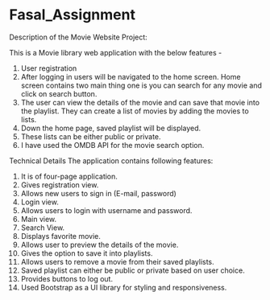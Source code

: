 # Fasal_Assignment

Description of the Movie Website Project:

This is a Movie library web application with the below features -
1. User registration
2. After logging in users will be navigated to the home screen. Home screen contains two main thing one is you can search for any movie and click on search button.
3. The user can view the details of the movie and can save that movie into the playlist. They can create a list of movies by adding the movies to lists. 
4. Down the home page, saved playlist will be displayed.
5. These lists can be either public or private.
6. I have used the OMDB API for the movie search option.


Technical Details
The application contains following features:
1.	It is of four-page application.
2.	Gives registration view.
3.	Allows new users to sign in (E-mail, password)
4.	Login view.
5.	Allows users to login with username and password.
6.	Main view.
7.	Search View.
8.	Displays favorite movie.
9.	Allows user to preview the details of the movie.
10.	Gives the option to save it into playlists.
11.	Allows users to remove a movie from their saved playlists.
12. Saved playlist can either be public or private based on user choice.
13.	Provides buttons to log out.
14. Used Bootstrap as a UI library for styling and responsiveness.
